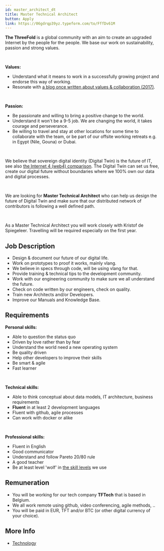 ```yaml
---
id: master_architect_dt
title: Master Technical Architect
button: Apply
link: https://06gdrqp39yz.typeform.com/to/FffDv61M
---
```


**The ThreeFold** is a global community with an aim to create an upgraded Internet by the people for the people. We base our work on sustainability, passion and strong values.

<br/>

**Values:**
  - Understand what it means to work in a successfully growing project and endorse this way of working.
  - Resonate with [a blog once written about values & collaboration (2017)](https://threefold.io/info/threefold#/threefold__kristof_build_a_better_world_values_collaboration?id=change-is-good).

<br/>

**Passion:**
  - Be passionate and willing to bring a positive change to the world.
  - Understand it won't be a 9-5 job. We are changing the world, it takes courage and perseverance.
  - Be willing to travel and stay at other locations for some time to collaborate with the team, or be part of our offsite working retreats e.g. in Egypt (Nile, Gouna) or Dubai.

<br/>

We believe  that sovereign digital identity (Digital Twin) is the future of IT, see also [the Internet 4 (web4) comparison](https://threefold.io/info/threefold#/threefold__grid_compare?id=web20-vs-web30-vs-threefold-grid).
The Digital Twin can set us free, create our digital future without boundaries where we 100% own our data and digital processes.

<br/>

We are looking for **Master Technical Architect** who can help us design the future of Digital Twin and make sure that our distributed network of contributors is following a well defined path.

<br/>

As a Master Technical Architect you will work closely with Kristof de Spiegeleer. Travelling will be required especially on the first year.

## Job Description

- Design & document our future of our digital life.
- Work on prototypes to proof it works, mainly vlang.
- We believe in specs through code, will be using vlang for that.
- Provide training & technical tips to the development community.
- Work with our engineering community to make sure we all understand the future.
- Check on code written by our engineers, check on quality.
- Train new Architects and/or Developers.
- Improve our Manuals and Knowledge Base.

## Requirements

**Personal skills:**
  - Able to question the status quo
  - Driven by love rather than by fear
  - Understand the world need a new operating system
  - Be quality driven
  - Help other developers to improve their skills
  - Be smart & agile
  - Fast learner

<br/>

**Technical skills:**
  - Able to think conceptual about data models, IT architecture, business requirements
  - **Fluent** in at least 2 development languages
  - Fluent with github, agile processes
  - Can work with docker or alike

<br/>

**Professional skills:**
  - Fluent in English
  - Good communicator
  - Understand and follow Pareto 20/80 rule
  - A good teacher
  - Be at least level 'wolf' in [the skill levels](https://threefold.io/info/threefold#/threefold__p2p_awareness_level) we use

## Remuneration

- You will be working for our tech company **TFTech** that is based in Belgium.
- We all work remote using github, video conferencing, agile methods, ..
- You will be paid in EUR, TFT and/or BTC (or other digital currency of your choice).

## More Info

- [Technology](https://threefold.io/info/threefold#/internet4__technology)


